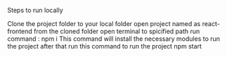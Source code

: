 Steps to run locally

Clone the project folder to your local folder
open project named as react-frontend from the cloned folder
open terminal to spicified path 
run command  : npm i
This command will install the necessary modules to run the project
after that run this command to run the project
npm start
